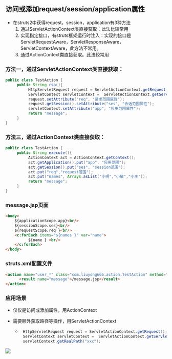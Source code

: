 ## 访问或添加request/session/application属性 

- 在struts2中获得request，session，application有3种方法
  1. 通过ServletActionContext类直接获取：此法比较常用
  2. 实现指定接口，有struts框架运行时注入：实现的接口是ServletRequestAware，ServletResponseAware，ServletContextAware，此方法不常用。
  3. 通过ActionContext类直接获取。此法较常用



### 方法一，通过ServletActionContext类直接获取：

```java
public class TestAction {
	 public String rsa(){
		  HttpServletRequest request = ServletActionContext.getRequest();
		  ServletContext servletContext =  ServletActionContext.getServletContext();
		  request.setAttribute("req", "请求范围属性");
		  request.getSession().setAttribute("ses", "会话范围属性");
		  servletContext.setAttribute("app", "应用范围属性");
		  return "message";
	 }
}
```



### 方法三，通过ActionContext类直接获取：

```java
public class TestAction {
	 public String execute(){
		  ActionContext act = ActionContext.getContext();
		  act.getApplication().put("app", "应用范围");
		  act.getSession().put("ses", "session范围");
		  act.put("req","request范围");
		  act.put("names", Arrays.asList("小明","小敏","小李"));
		  return "message";
	 }
}
```



### message.jsp页面



```html
<body>
	${applicationScope.app}<br/>
	${sessionScope.ses}<br/>
	${requestScope.req }<br/>
	<c:forEach items="${names }" var="name">
		  ${name } <br/>
	</c:forEach>
</body>
```



### struts.xml配置文件

```html
<action name="user_*" class="com.liuyong666.action.TestAction" method="{1}">
      <result name="message">/message.jsp</result>
</action>
```



### 应用场景

- 仅仅是访问或添加属性，用ActionContext

- 需要额外获取路径等操作，用ServletActionContext

   - ```java
      HttpServletRequest request = ServletActionContext.getRequest();
      ServletContext servletContext =  ServletActionContext.getServletContext();
      servletContext.getRealPath("xxx");
      ```




![](https://cdn.jsdelivr.net/gh/huayonglun/cdn_image001@0.03029291122/gh_pic.png)

